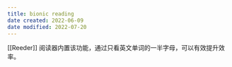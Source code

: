 ```yaml
---
title: bionic reading
date created: 2022-06-09
date modified: 2022-07-20
---
```


[[Reeder]] 阅读器内置该功能，通过只看英文单词的一半字母，可以有效提升效率。
